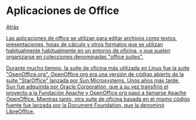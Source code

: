 # Aplicaciones de Office
<p><a href=../README.md>Atrás</a</p>

Las aplicaciones de office se utilizan para editar archivos como textos, presentaciones, hojas de cálculo y otros formatos que se utilizan habitualmente habitualmente en un entorno de oficina, y que suelen organizarse en colecciones denominadas "office suites".
  
Durante mucho tiempo, la suite de oficina más utilizada en Linux fue la suite "OpenOffice.org". OpenOffice.org era una versión de código abierto de la suite "StarOffice" lanzada por Sun Microsystems. Unos años más tarde, Sun fue adquirida por Oracle Corporation, que a su vez transfirió el proyecto a la Fundación Apache y OpenOffice.org pasó a llamarse Apache OpenOffice. Mientras tanto, otra suite de oficina basada en el mismo código fuente fue lanzada por la Document Foundation, que la denominó LibreOffice.
